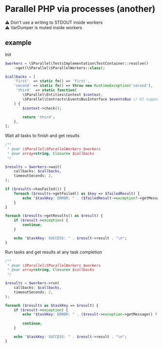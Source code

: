 # Parallel PHP via processes (another)

<summary>⚠️ Don't use a writing to STDOUT inside workers</summary>
<summary>⚠️ VarDumper is muted inside workers</summary>

## example ##

Init

```php
$workers = \SParallel\TestsImplementation\TestContainer::resolve()
    ->get(\SParallel\SParallelWorkers::class);

$callbacks = [
    'first'  => static fn() => 'first',
    'second' => static fn() => throw new RuntimeException('second'),
     'third'  => static function(
        \SParallel\Entities\Context $context,
        \SParallel\Contracts\EventsBusInterface $eventsBus // DI support
    ) {
        $context->check();
        
        return 'third';
    },
];
```

Wait all tasks to finish and get results

```php
/** 
 * @var \SParallel\SParallelWorkers $workers 
 * @var array<string, Closure> $callbacks 
 */

$results = $workers->wait(
    callbacks: $callbacks,
    timeoutSeconds: 2,
);

if ($results->hasFailed()) {
    foreach ($results->getFailed() as $key => $failedResult) {
        echo "$taskKey: ERROR: " . ($failedResult->exception?->getMessage() ?: 'unknown error') . "\n";
    }
}

foreach ($results->getResults() as $result) {
    if ($result->exception) {
        continue;
    }

    echo "$taskKey: SUCCESS: " . $result->result . "\n";
}
```

Run tasks and get results at any task completion

```php
/** 
 * @var \SParallel\SParallelWorkers $workers 
 * @var array<string, Closure> $callbacks 
 */

$results = $workers->run(
    callbacks: $callbacks,
    timeoutSeconds: 2,
);

foreach ($results as $taskKey => $result) {
    if ($result->exception) {
        echo "$taskKey: ERROR: " . ($result->exception->getMessage() ?: 'unknown error') . "\n";
        
        continue;
    }

    echo "$taskKey: SUCCESS: " . $result->result . "\n";
}
```
